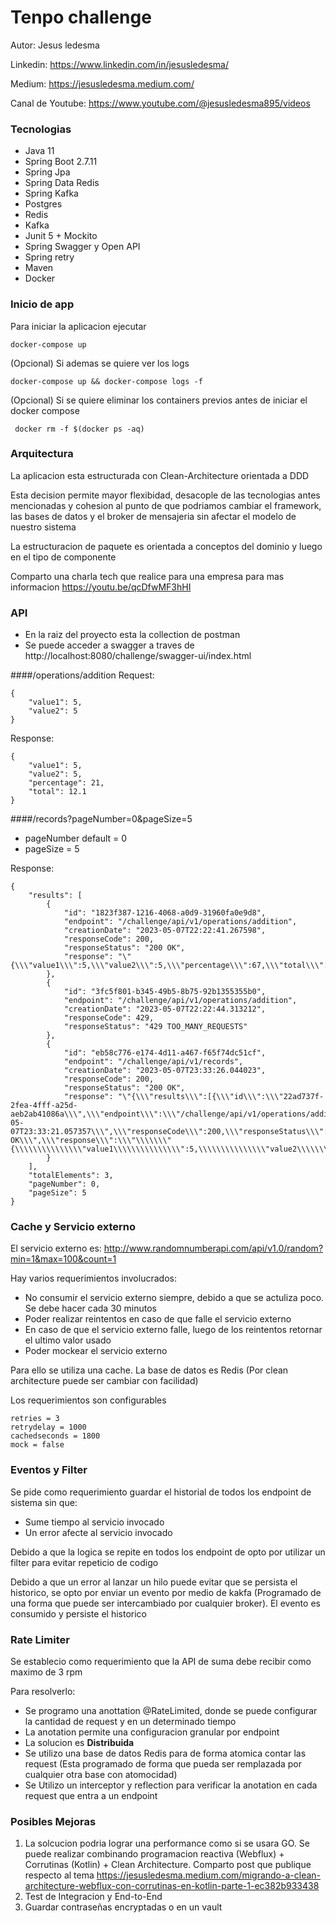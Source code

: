 # Tenpo challenge

Autor: Jesus ledesma

Linkedin: https://www.linkedin.com/in/jesusledesma/

Medium: https://jesusledesma.medium.com/

Canal de Youtube: https://www.youtube.com/@jesusledesma895/videos

### Tecnologias

- Java 11
- Spring Boot 2.7.11
- Spring Jpa
- Spring Data Redis
- Spring Kafka
- Postgres
- Redis
- Kafka
- Junit 5 + Mockito
- Spring Swagger y Open API
- Spring retry
- Maven
- Docker

### Inicio de app

Para iniciar la aplicacion ejecutar

`docker-compose up`

(Opcional) Si ademas se quiere ver los logs

`docker-compose up && docker-compose logs -f`

(Opcional) Si se quiere eliminar los containers previos antes de iniciar el docker compose

` docker rm -f $(docker ps -aq)`

### Arquitectura
La aplicacion esta estructurada con Clean-Architecture orientada a DDD

Esta decision permite mayor flexibidad, desacople de las tecnologias antes mencionadas y cohesion 
al punto de que podriamos cambiar el framework, las bases de datos y el broker de mensajeria sin afectar el modelo de nuestro sistema

La estructuracion de paquete es orientada a conceptos del dominio y luego en el tipo de componente

Comparto una charla tech que realice para una empresa para mas informacion
https://youtu.be/qcDfwMF3hHI

### API

- En la raiz del proyecto esta la collection de postman
- Se puede acceder a swagger a traves de http://localhost:8080/challenge/swagger-ui/index.html


####/operations/addition
Request:
```
{
    "value1": 5,
    "value2": 5
}
```

Response:
```
{
    "value1": 5,
    "value2": 5,
    "percentage": 21,
    "total": 12.1
}
```

####/records?pageNumber=0&pageSize=5
- pageNumber default = 0
- pageSize = 5

Response:
```
{
    "results": [
        {
            "id": "1823f387-1216-4068-a0d9-31960fa0e9d8",
            "endpoint": "/challenge/api/v1/operations/addition",
            "creationDate": "2023-05-07T22:22:41.267598",
            "responseCode": 200,
            "responseStatus": "200 OK",
            "response": "\"{\\\"value1\\\":5,\\\"value2\\\":5,\\\"percentage\\\":67,\\\"total\\\":16.7}\""
        },
        {
            "id": "3fc5f801-b345-49b5-8b75-92b1355355b0",
            "endpoint": "/challenge/api/v1/operations/addition",
            "creationDate": "2023-05-07T22:22:44.313212",
            "responseCode": 429,
            "responseStatus": "429 TOO_MANY_REQUESTS"
        },
        {
            "id": "eb58c776-e174-4d11-a467-f65f74dc51cf",
            "endpoint": "/challenge/api/v1/records",
            "creationDate": "2023-05-07T23:33:26.044023",
            "responseCode": 200,
            "responseStatus": "200 OK",
            "response": "\"{\\\"results\\\":[{\\\"id\\\":\\\"22ad737f-2fea-4fff-a25d-aeb2ab41086a\\\",\\\"endpoint\\\":\\\"/challenge/api/v1/operations/addition\\\",\\\"creationDate\\\":\\\"2023-05-07T23:33:21.057357\\\",\\\"responseCode\\\":200,\\\"responseStatus\\\":\\\"200 OK\\\",\\\"response\\\":\\\"\\\\\\\"{\\\\\\\\\\\\\\\"value1\\\\\\\\\\\\\\\":5,\\\\\\\\\\\\\\\"value2\\\\\\\\\\\\\\\":5,\\\\\\\\\\\\\\\"percentage\\\\\\\\\\\\\\\":77,\\\\\\\\\\\\\\\"total\\\\\\\\\\\\\\\":17.7}\\\\\\\"\\\"}],\\\"totalElements\\\":1,\\\"pageNumber\\\":0,\\\"pageSize\\\":5}\""
        }
    ],
    "totalElements": 3,
    "pageNumber": 0,
    "pageSize": 5
}
```

### Cache y Servicio externo
El servicio externo es:
http://www.randomnumberapi.com/api/v1.0/random?min=1&max=100&count=1

Hay varios requerimientos involucrados:
- No consumir el servicio externo siempre, debido a que se actuliza poco.
  Se debe hacer cada 30 minutos
- Poder realizar reintentos en caso de que falle el servicio externo
- En caso de que el servicio externo falle, luego de los reintentos retornar el ultimo valor usado
- Poder mockear el servicio externo

Para ello se utiliza una cache. La base de datos es Redis (Por clean architecture puede ser cambiar con facilidad)

Los requerimientos son configurables
```
retries = 3
retrydelay = 1000
cachedseconds = 1800
mock = false
```

### Eventos y Filter
Se pide como requerimiento guardar el historial de todos los endpoint de sistema sin que: 
- Sume tiempo al servicio invocado
- Un error afecte al servicio invocado

Debido a que la logica se repite en todos los endpoint de opto por utilizar un filter para evitar repeticio de codigo

Debido a que un error al lanzar un hilo puede evitar que se persista el historico, 
se opto por enviar un evento por medio de kakfa (Programado de una forma que puede ser intercambiado por cualquier broker).
El evento es consumido y persiste el historico

### Rate Limiter
Se establecio como requerimiento que la API de suma debe recibir como maximo de 3 rpm 

Para resolverlo:
- Se programo una anottation @RateLimited, donde se puede configurar la cantidad de request y en un determinado tiempo
- La anotation permite una configuracion granular por endpoint
- La solucion es **Distribuida**
- Se utilizo una base de datos Redis para de forma atomica contar las request 
(Esta programado de forma que pueda ser remplazada por cualquier otra base con atomocidad) 
- Se Utilizo un interceptor y reflection para verificar la anotation en cada request que entra a un endpoint

### Posibles Mejoras
1) La solcucion podria lograr una performance como si se usara GO. 
Se puede realizar combinando programacion reactiva (Webflux) + Corrutinas (Kotlin) + Clean Architecture. 
Comparto post que publique respecto al tema 
https://jesusledesma.medium.com/migrando-a-clean-architecture-webflux-con-corrutinas-en-kotlin-parte-1-ec382b933438 
2) Test de Integracion y End-to-End
3) Guardar contraseñas encryptadas o en un vault